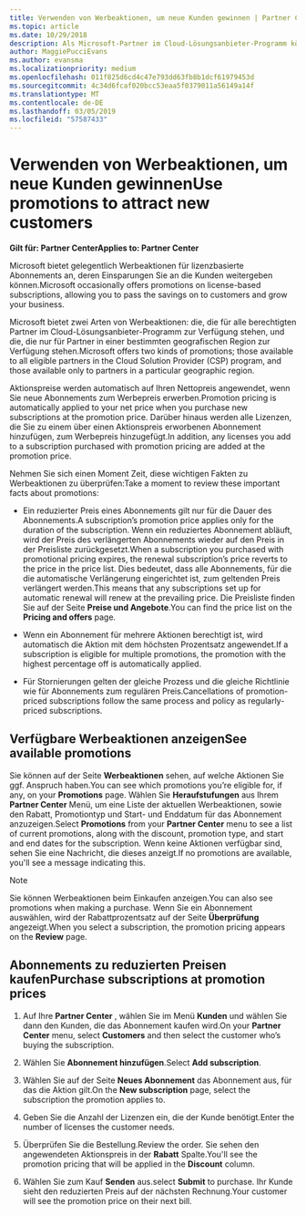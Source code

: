 ```yaml
---
title: Verwenden von Werbeaktionen, um neue Kunden gewinnen | Partner Center
ms.topic: article
ms.date: 10/29/2018
description: Als Microsoft-Partner im Cloud-Lösungsanbieter-Programm können Sie Abonnements zu Aktionspreisen erwerben und die Einsparungen an die Kunden weitergeben.
author: MaggiePucciEvans
ms.author: evansma
ms.localizationpriority: medium
ms.openlocfilehash: 011f825d6cd4c47e793dd63fb8b1dcf61979453d
ms.sourcegitcommit: 4c34d6fcaf020bcc53eaa5f0379011a56149a14f
ms.translationtype: MT
ms.contentlocale: de-DE
ms.lasthandoff: 03/05/2019
ms.locfileid: "57587433"
---
```

# <a name="use-promotions-to-attract-new-customers"></a><span data-ttu-id="f16b3-103">Verwenden von Werbeaktionen, um neue Kunden gewinnen</span><span class="sxs-lookup"><span data-stu-id="f16b3-103">Use promotions to attract new customers</span></span>  

<span data-ttu-id="f16b3-104">**Gilt für: Partner Center**</span><span class="sxs-lookup"><span data-stu-id="f16b3-104">**Applies to: Partner Center**</span></span>

<!--[FWLink: https://go.microsoft.com/fwlink/?linkid=852469]-->

<span data-ttu-id="f16b3-105">Microsoft bietet gelegentlich Werbeaktionen für lizenzbasierte Abonnements an, deren Einsparungen Sie an die Kunden weitergeben können.</span><span class="sxs-lookup"><span data-stu-id="f16b3-105">Microsoft occasionally offers promotions on license-based subscriptions, allowing you to pass the savings on to customers and grow your business.</span></span> 

<span data-ttu-id="f16b3-106">Microsoft bietet zwei Arten von Werbeaktionen: die, die für alle berechtigten Partner im Cloud-Lösungsanbieter-Programm zur Verfügung stehen, und die, die nur für Partner in einer bestimmten geografischen Region zur Verfügung stehen.</span><span class="sxs-lookup"><span data-stu-id="f16b3-106">Microsoft offers two kinds of promotions; those available to all eligible partners in the Cloud Solution Provider (CSP) program, and those available only to partners in a particular geographic region.</span></span>

<span data-ttu-id="f16b3-107">Aktionspreise werden automatisch auf Ihren Nettopreis angewendet, wenn Sie neue Abonnements zum Werbepreis erwerben.</span><span class="sxs-lookup"><span data-stu-id="f16b3-107">Promotion pricing is automatically applied to your net price when you purchase new subscriptions at the promotion price.</span></span> <span data-ttu-id="f16b3-108">Darüber hinaus werden alle Lizenzen, die Sie zu einem über einen Aktionspreis erworbenen Abonnement hinzufügen, zum Werbepreis hinzugefügt.</span><span class="sxs-lookup"><span data-stu-id="f16b3-108">In addition, any licenses you add to a subscription purchased with promotion pricing are added at the promotion price.</span></span> 

<span data-ttu-id="f16b3-109">Nehmen Sie sich einen Moment Zeit, diese wichtigen Fakten zu Werbeaktionen zu überprüfen:</span><span class="sxs-lookup"><span data-stu-id="f16b3-109">Take a moment to review these important facts about promotions:</span></span>

-   <span data-ttu-id="f16b3-110">Ein reduzierter Preis eines Abonnements gilt nur für die Dauer des Abonnements.</span><span class="sxs-lookup"><span data-stu-id="f16b3-110">A subscription’s promotion price applies only for the duration of the subscription.</span></span> <span data-ttu-id="f16b3-111">Wenn ein reduziertes Abonnement abläuft, wird der Preis des verlängerten Abonnements wieder auf den Preis in der Preisliste zurückgesetzt.</span><span class="sxs-lookup"><span data-stu-id="f16b3-111">When a subscription you purchased with promotional pricing expires, the renewal subscription’s price reverts to the price in the price list.</span></span> <span data-ttu-id="f16b3-112">Dies bedeutet, dass alle Abonnements, für die die automatische Verlängerung eingerichtet ist, zum geltenden Preis verlängert werden.</span><span class="sxs-lookup"><span data-stu-id="f16b3-112">This means that any subscriptions set up for automatic renewal will renew at the prevailing price.</span></span> <span data-ttu-id="f16b3-113">Die Preisliste finden Sie auf der Seite **Preise und Angebote**.</span><span class="sxs-lookup"><span data-stu-id="f16b3-113">You can find the price list on the **Pricing and offers** page.</span></span> 

-   <span data-ttu-id="f16b3-114">Wenn ein Abonnement für mehrere Aktionen berechtigt ist, wird automatisch die Aktion mit dem höchsten Prozentsatz angewendet.</span><span class="sxs-lookup"><span data-stu-id="f16b3-114">If a subscription is eligible for multiple promotions, the promotion with the highest percentage off is automatically applied.</span></span>

-   <span data-ttu-id="f16b3-115">Für Stornierungen gelten der gleiche Prozess und die gleiche Richtlinie wie für Abonnements zum regulären Preis.</span><span class="sxs-lookup"><span data-stu-id="f16b3-115">Cancellations of promotion-priced subscriptions follow the same process and policy as regularly-priced subscriptions.</span></span>

## <a name="see-available-promotions"></a><span data-ttu-id="f16b3-116">Verfügbare Werbeaktionen anzeigen</span><span class="sxs-lookup"><span data-stu-id="f16b3-116">See available promotions</span></span>

<span data-ttu-id="f16b3-117">Sie können auf der Seite **Werbeaktionen** sehen, auf welche Aktionen Sie ggf. Anspruch haben.</span><span class="sxs-lookup"><span data-stu-id="f16b3-117">You can see which promotions you’re eligible for, if any, on your **Promotions** page.</span></span> <span data-ttu-id="f16b3-118">Wählen Sie **Heraufstufungen** aus Ihrem **Partner Center** Menü, um eine Liste der aktuellen Werbeaktionen, sowie den Rabatt, Promotiontyp und Start- und Enddatum für das Abonnement anzuzeigen.</span><span class="sxs-lookup"><span data-stu-id="f16b3-118">Select **Promotions** from your **Partner Center** menu to see a list of current promotions, along with the discount, promotion type, and start and end dates for the subscription.</span></span> <span data-ttu-id="f16b3-119">Wenn keine Aktionen verfügbar sind, sehen Sie eine Nachricht, die dieses anzeigt.</span><span class="sxs-lookup"><span data-stu-id="f16b3-119">If no promotions are available, you'll see a message indicating this.</span></span> 

> [!NOTE]  
> <span data-ttu-id="f16b3-120">Sie können Werbeaktionen beim Einkaufen anzeigen.</span><span class="sxs-lookup"><span data-stu-id="f16b3-120">You can also see promotions when making a purchase.</span></span> <span data-ttu-id="f16b3-121">Wenn Sie ein Abonnement auswählen, wird der Rabattprozentsatz auf der Seite **Überprüfung** angezeigt.</span><span class="sxs-lookup"><span data-stu-id="f16b3-121">When you select a subscription, the promotion pricing appears on the **Review** page.</span></span>

## <a name="purchase-subscriptions-at-promotion-prices"></a><span data-ttu-id="f16b3-122">Abonnements zu reduzierten Preisen kaufen</span><span class="sxs-lookup"><span data-stu-id="f16b3-122">Purchase subscriptions at promotion prices</span></span>

1. <span data-ttu-id="f16b3-123">Auf Ihre **Partner Center** , wählen Sie im Menü **Kunden** und wählen Sie dann den Kunden, die das Abonnement kaufen wird.</span><span class="sxs-lookup"><span data-stu-id="f16b3-123">On your **Partner Center** menu, select **Customers** and then select the customer who’s buying the subscription.</span></span> 

2. <span data-ttu-id="f16b3-124">Wählen Sie **Abonnement hinzufügen**.</span><span class="sxs-lookup"><span data-stu-id="f16b3-124">Select **Add subscription**.</span></span>

3. <span data-ttu-id="f16b3-125">Wählen Sie auf der Seite **Neues Abonnement** das Abonnement aus, für das die Aktion gilt.</span><span class="sxs-lookup"><span data-stu-id="f16b3-125">On the **New subscription** page, select the subscription the promotion applies to.</span></span>

4. <span data-ttu-id="f16b3-126">Geben Sie die Anzahl der Lizenzen ein, die der Kunde benötigt.</span><span class="sxs-lookup"><span data-stu-id="f16b3-126">Enter the number of licenses the customer needs.</span></span> 

5. <span data-ttu-id="f16b3-127">Überprüfen Sie die Bestellung.</span><span class="sxs-lookup"><span data-stu-id="f16b3-127">Review the order.</span></span> <span data-ttu-id="f16b3-128">Sie sehen den angewendeten Aktionspreis in der **Rabatt** Spalte.</span><span class="sxs-lookup"><span data-stu-id="f16b3-128">You'll see the promotion pricing that will be applied in the **Discount** column.</span></span>  

6.  <span data-ttu-id="f16b3-129">Wählen Sie zum Kauf **Senden** aus.</span><span class="sxs-lookup"><span data-stu-id="f16b3-129">select **Submit** to purchase.</span></span> <span data-ttu-id="f16b3-130">Ihr Kunde sieht den reduzierten Preis auf der nächsten Rechnung.</span><span class="sxs-lookup"><span data-stu-id="f16b3-130">Your customer will see the promotion price on their next bill.</span></span>  




